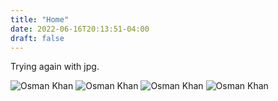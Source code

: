 ```yaml
---
title: "Home"
date: 2022-06-16T20:13:51-04:00
draft: false
---
```


Trying again with jpg.

![Osman Khan](osman-1.jpg)
![Osman Khan](osman-2.jpg)
![Osman Khan](osman-3.jpg)
![Osman Khan](osman-4.jpg)

